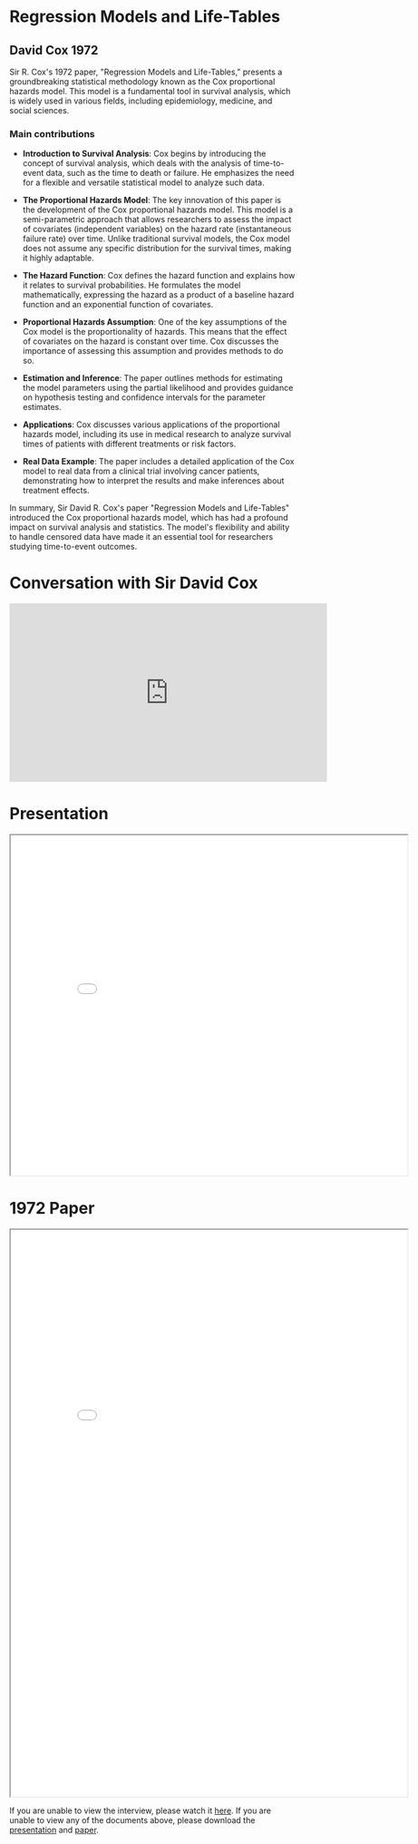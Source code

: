 # Regression Models and Life-Tables
## David Cox 1972

Sir R. Cox's 1972 paper, "Regression Models and Life-Tables," presents a groundbreaking statistical methodology known as the Cox proportional hazards model. 
This model is a fundamental tool in survival analysis, which is widely used in various fields, including epidemiology, medicine, and social sciences.

### Main contributions

* __Introduction to Survival Analysis__: Cox begins by introducing the concept of survival analysis, which deals with the analysis of time-to-event data, such as the time to death or failure. He emphasizes the need for a flexible and versatile statistical model to analyze such data.

* __The Proportional Hazards Model__: The key innovation of this paper is the development of the Cox proportional hazards model. This model is a semi-parametric approach that allows researchers to assess the impact of covariates (independent variables) on the hazard rate (instantaneous failure rate) over time. Unlike traditional survival models, the Cox model does not assume any specific distribution for the survival times, making it highly adaptable.

* __The Hazard Function__: Cox defines the hazard function and explains how it relates to survival probabilities. He formulates the model mathematically, expressing the hazard as a product of a baseline hazard function and an exponential function of covariates.

* __Proportional Hazards Assumption__: One of the key assumptions of the Cox model is the proportionality of hazards. This means that the effect of covariates on the hazard is constant over time. Cox discusses the importance of assessing this assumption and provides methods to do so.

* __Estimation and Inference__: The paper outlines methods for estimating the model parameters using the partial likelihood and provides guidance on hypothesis testing and confidence intervals for the parameter estimates.

* __Applications__: Cox discusses various applications of the proportional hazards model, including its use in medical research to analyze survival times of patients with different treatments or risk factors.

* __Real Data Example__: The paper includes a detailed application of the Cox model to real data from a clinical trial involving cancer patients, demonstrating how to interpret the results and make inferences about treatment effects.

In summary, Sir David R. Cox's paper "Regression Models and Life-Tables" introduced the Cox proportional hazards model, which has had a profound impact on survival analysis and statistics. The model's flexibility and ability to handle censored data have made it an essential tool for researchers studying time-to-event outcomes.

# Conversation with Sir David Cox

<iframe width="560" height="315" src="https://www.youtube-nocookie.com/embed/TiHCNRUiLKc?si=ECgX21WPTLSbn5DI" title="YouTube video player" frameborder="0" allow="accelerometer; clipboard-write; encrypted-media; gyroscope; picture-in-picture; web-share" referrerpolicy="strict-origin-when-cross-origin" allowfullscreen></iframe>

<!-- # Summary

<iframe src="_static/cox1972/.pdf" width="700" height="1000" allow="fullscreen"></iframe> -->

# Presentation

<iframe src="_static/cox1972/Stats_319_presentation.pdf" width="700" height="600" allow="fullscreen"></iframe>

# 1972 Paper

<iframe src="_static/cox1972/cox1972.pdf" width="700" height="1000" allow="fullscreen"></iframe>


If you are unable to view the interview, please watch it [here](https://youtu.be/TiHCNRUiLKc?si=ui97K5oDeTDd3c9k).
If you are unable to view any of the documents above, please download the [presentation](_static/cox1972/Stats_319_presentation.pdf) and [paper](_static/cox1972/cox1972.pdf).